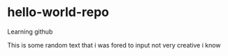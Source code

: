 # hello-world-repo
Learning github

This is some random text that i was fored to input
not very creative i know
